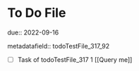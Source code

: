 # To Do File

due:: 2022-09-16

metadatafield:: todoTestFile_317_92

- [ ] Task of todoTestFile_317 1 [[Query me]]
